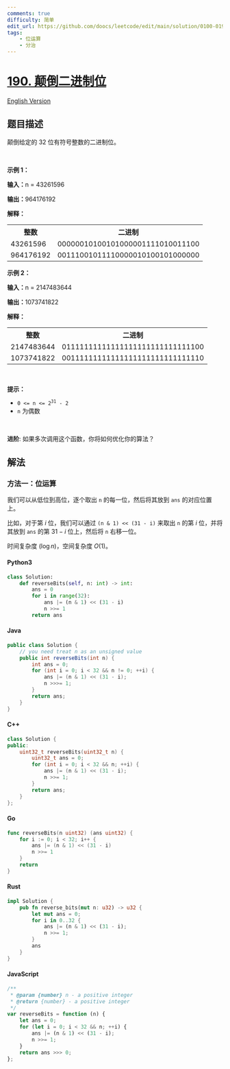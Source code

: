 ```yaml
---
comments: true
difficulty: 简单
edit_url: https://github.com/doocs/leetcode/edit/main/solution/0100-0199/0190.Reverse%20Bits/README.md
tags:
    - 位运算
    - 分治
---
```


<!-- problem:start -->

# [190. 颠倒二进制位](https://leetcode.cn/problems/reverse-bits)

[English Version](/solution/0100-0199/0190.Reverse%20Bits/README_EN.md)

## 题目描述

<!-- description:start -->

<p>颠倒给定的 32 位有符号整数的二进制位。</p>

<p>&nbsp;</p>

<p><strong class="example">示例 1：</strong></p>

<div class="example-block">
<p><span class="example-io"><b>输入：</b>n = 43261596</span></p>

<p><span class="example-io"><b>输出：</b>964176192</span></p>

<p><strong>解释：</strong></p>

<table>
	<tbody>
		<tr>
			<th>整数</th>
			<th>二进制</th>
		</tr>
		<tr>
			<td>43261596</td>
			<td>00000010100101000001111010011100</td>
		</tr>
		<tr>
			<td>964176192</td>
			<td>00111001011110000010100101000000</td>
		</tr>
	</tbody>
</table>
</div>

<p><strong class="example">示例 2：</strong></p>

<div class="example-block">
<p><span class="example-io"><b>输入：</b>n = 2147483644</span></p>

<p><span class="example-io"><b>输出：</b>1073741822</span></p>

<p><strong>解释：</strong></p>

<table>
	<tbody>
		<tr>
			<th>整数</th>
			<th>二进制</th>
		</tr>
		<tr>
			<td>2147483644</td>
			<td>01111111111111111111111111111100</td>
		</tr>
		<tr>
			<td>1073741822</td>
			<td>00111111111111111111111111111110</td>
		</tr>
	</tbody>
</table>
</div>

<p>&nbsp;</p>

<p><strong>提示：</strong></p>

<ul>
	<li><code>0 &lt;= n &lt;= 2<sup>31</sup>&nbsp;- 2</code></li>
	<li><code>n</code>&nbsp;为偶数</li>
</ul>

<p>&nbsp;</p>

<p><strong>进阶</strong>: 如果多次调用这个函数，你将如何优化你的算法？</p>

<!-- description:end -->

## 解法

<!-- solution:start -->

### 方法一：位运算

我们可以从低位到高位，逐个取出 `n` 的每一位，然后将其放到 `ans` 的对应位置上。

比如，对于第 $i$ 位，我们可以通过 `(n & 1) << (31 - i)` 来取出 `n` 的第 $i$ 位，并将其放到 `ans` 的第 $31 - i$ 位上，然后将 `n` 右移一位。

时间复杂度 $(\log n)$，空间复杂度 $O(1)$。

<!-- tabs:start -->

#### Python3

```python
class Solution:
    def reverseBits(self, n: int) -> int:
        ans = 0
        for i in range(32):
            ans |= (n & 1) << (31 - i)
            n >>= 1
        return ans
```

#### Java

```java
public class Solution {
    // you need treat n as an unsigned value
    public int reverseBits(int n) {
        int ans = 0;
        for (int i = 0; i < 32 && n != 0; ++i) {
            ans |= (n & 1) << (31 - i);
            n >>>= 1;
        }
        return ans;
    }
}
```

#### C++

```cpp
class Solution {
public:
    uint32_t reverseBits(uint32_t n) {
        uint32_t ans = 0;
        for (int i = 0; i < 32 && n; ++i) {
            ans |= (n & 1) << (31 - i);
            n >>= 1;
        }
        return ans;
    }
};
```

#### Go

```go
func reverseBits(n uint32) (ans uint32) {
	for i := 0; i < 32; i++ {
		ans |= (n & 1) << (31 - i)
		n >>= 1
	}
	return
}
```

#### Rust

```rust
impl Solution {
    pub fn reverse_bits(mut n: u32) -> u32 {
        let mut ans = 0;
        for i in 0..32 {
            ans |= (n & 1) << (31 - i);
            n >>= 1;
        }
        ans
    }
}
```

#### JavaScript

```js
/**
 * @param {number} n - a positive integer
 * @return {number} - a positive integer
 */
var reverseBits = function (n) {
    let ans = 0;
    for (let i = 0; i < 32 && n; ++i) {
        ans |= (n & 1) << (31 - i);
        n >>= 1;
    }
    return ans >>> 0;
};
```

<!-- tabs:end -->

<!-- solution:end -->

<!-- problem:end -->
